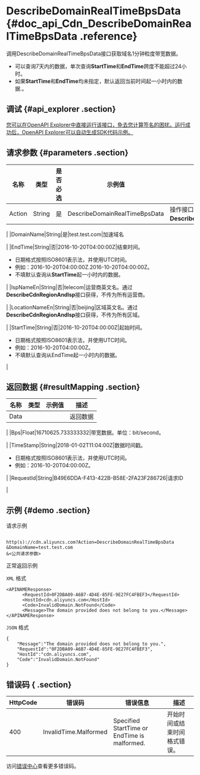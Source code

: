# DescribeDomainRealTimeBpsData {#doc_api_Cdn_DescribeDomainRealTimeBpsData .reference}

调用DescribeDomainRealTimeBpsData接口获取域名1分钟粒度带宽数据。

-   可以查询7天内的数据，单次查询**StartTime**和**EndTime**跨度不能超过24小时。
-   如果**StartTime**和**EndTime**均未指定，默认返回当前时间起一小时内的数据.。

## 调试 {#api_explorer .section}

[您可以在OpenAPI Explorer中直接运行该接口，免去您计算签名的困扰。运行成功后，OpenAPI Explorer可以自动生成SDK代码示例。](https://api.aliyun.com/#product=Cdn&api=DescribeDomainRealTimeBpsData&type=RPC&version=2014-11-11)

## 请求参数 {#parameters .section}

|名称|类型|是否必选|示例值|描述|
|--|--|----|---|--|
|Action|String|是|DescribeDomainRealTimeBpsData|操作接口名，系统规定参数。取值：**DescribeDomainRealTimeBpsData**。

 |
|DomainName|String|是|test.test.com|加速域名

 |
|EndTime|String|否|2016-10-20T04:00:00Z|结束时间。

 -   日期格式按照ISO8601表示法，并使用UTC时间。
-   例如：2016-10-20T04:00:00Z.2016-10-20T04:00:00Z。
-   不填默认查询从**StartTime**起一小时内的数据。

 |
|IspNameEn|String|否|telecom|运营商英文名。通过**DescribeCdnRegionAndIsp**接口获得，不传为所有运营商。

 |
|LocationNameEn|String|否|beijing|区域英文名。通过**DescribeCdnRegionAndIsp**接口获得，不传为所有区域。

 |
|StartTime|String|否|2016-10-20T04:00:00Z|起始时间。

 -   日期格式按照ISO8601表示法，并使用UTC时间。
-   例如：2016-10-20T04:00:00Z。
-   不填默认查询从EndTime起一小时内的数据。

 |

## 返回数据 {#resultMapping .section}

|名称|类型|示例值|描述|
|--|--|---|--|
|Data| | |返回数据

 |
|Bps|Float|16710625.733333332|带宽数据。单位：bit/second。

 |
|TimeStamp|String|2018-01-02T11:04:00Z|数据时间戳。

 -   日期格式按照ISO8601表示法，并使用UTC时间。
-   例如：2016-10-20T04:00:00Z。

 |
|RequestId|String|B49E6DDA-F413-422B-B58E-2FA23F286726|请求ID

 |

## 示例 {#demo .section}

请求示例

``` {#request_demo}

http(s)://cdn.aliyuncs.com?Action=DescribeDomainRealTimeBpsData
&DomainName=test.test.com
&<公共请求参数>

```

正常返回示例

`XML` 格式

``` {#xml_return_success_demo}
<APINAMEResponse>
	  <RequestId>0F2DBA09-A6B7-4D4E-85FE-9E27FC4FBEF3</RequestId>
	  <HostId>cdn.aliyuncs.com</HostId>
	  <Code>InvalidDomain.NotFound</Code>
	  <Message>The domain provided does not belong to you.</Message>
</APINAMEResponse>
```

`JSON` 格式

``` {#json_return_success_demo}
{
	"Message":"The domain provided does not belong to you.",
	"RequestId":"0F2DBA09-A6B7-4D4E-85FE-9E27FC4FBEF3",
	"HostId":"cdn.aliyuncs.com",
	"Code":"InvalidDomain.NotFound"
}
```

## 错误码 { .section}

|HttpCode|错误码|错误信息|描述|
|--------|---|----|--|
|400|InvalidTime.Malformed|Specified StartTime or EndTime is malformed.|开始时间或结束时间格式错误。|

访问[错误中心](https://error-center.aliyun.com/status/product/Cdn)查看更多错误码。


